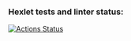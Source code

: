 ### Hexlet tests and linter status:
[![Actions Status](https://github.com/TessaVesper/fullstack-javascript-project-46/workflows/hexlet-check/badge.svg)](https://github.com/TessaVesper/fullstack-javascript-project-46/actions)